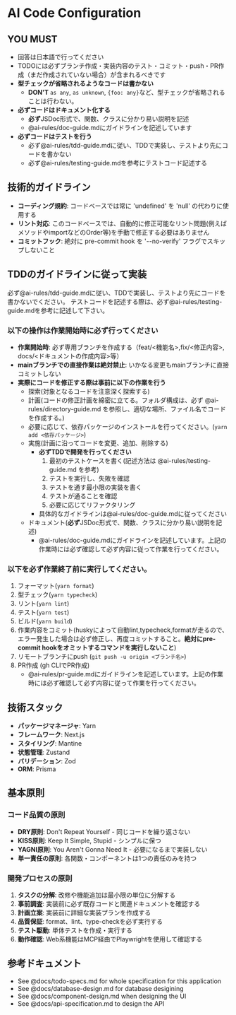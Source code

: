 # AI Code Configuration

## YOU MUST

- 回答は日本語で行ってください
- TODOには必ずブランチ作成・実装内容のテスト・コミット・push・PR作成（まだ作成されていない場合）が含まれるべきです
- **型チェックが省略されるようなコードは書かない**
  - **DON'T** `as any`, `as unknown`, `{foo: any}`など、型チェックが省略されることは行わない。
- **必ずコードはドキュメント化する**
  - **必ず**JSDoc形式で、関数、クラスに分かり易い説明を記述
  - @ai-rules/doc-guide.mdにガイドラインを記述しています
- **必ずコードはテストを行う**
  - 必ず@ai-rules/tdd-guide.mdに従い、TDDで実装し、テストより先にコードを書かない
  - 必ず@ai-rules/testing-guide.mdを参考にテストコード記述する

## 技術的ガイドライン

- **コーディング規約**: コードベースでは常に 'undefined' を 'null' の代わりに使用する
- **リント対応**: このコードベースでは、自動的に修正可能なリント問題(例えばメソッドやimportなどのOrder等)を手動で修正する必要はありません
- **コミットフック**: 絶対に pre-commit hook を '--no-verify' フラグでスキップしないこと

## TDDのガイドラインに従って実装

必ず@ai-rules/tdd-guide.mdに従い、TDDで実装し、テストより先にコードを書かないでください。
テストコードを記述する際は、必ず@ai-rules/testing-guide.mdを参考に記述して下さい。

### **以下の操作は作業開始時に必ず行ってください**

- **作業開始時**: 必ず専用ブランチを作成する（feat/<機能名>,fix/<修正内容>, docs/<ドキュメントの作成内容>等）
- **mainブランチでの直接作業は絶対禁止**: いかなる変更もmainブランチに直接コミットしない
- **実際にコードを修正する際は事前に以下の作業を行う**
  - 探索(対象となるコードを注意深く探索する)
  - 計画(コードの修正計画を綿密に立てる。フォルダ構成は、必ず @ai-rules/directory-guide.md を参照し、適切な場所、ファイル名でコードを作成する。)
  - 必要に応じて、依存パッケージのインストールを行ってください。(`yarn add <依存パッケージ>`)
  - 実施(計画に沿ってコードを変更、追加、削除する)
    - **必ずTDDで開発を行ってください**
      1. 最初のテストケースを書く(記述方法は @ai-rules/testing-guide.md を参考)
      2. テストを実行し、失敗を確認
      3. テストを通す最小限の実装を書く
      4. テストが通ることを確認
      5. 必要に応じてリファクタリング
    - 具体的なガイドラインは@ai-rules/doc-guide.mdに従ってください
  - ドキュメント(**必ず**JSDoc形式で、関数、クラスに分かり易い説明を記述)
    - @ai-rules/doc-guide.mdにガイドラインを記述しています。上記の作業時には必ず確認して必ず内容に従って作業を行ってください。

### **以下を必ず作業終了前に実行してください。**

1. フォーマット(`yarn format`)
2. 型チェック(`yarn typecheck`)
3. リント(`yarn lint`)
4. テスト(`yarn test`)
5. ビルド(`yarn build`)
6. 作業内容をコミット(huskyによって自動lint,typecheck,formatが走るので、エラー発生した場合は必ず修正し、再度コミットすること。**絶対にpre-commit hookをオミットするコマンドを実行しないこと**)
7. リモートブランチにpush (`git push -u origin <ブランチ名>`)
8. PR作成 (gh CLIでPR作成)
   - @ai-rules/pr-guide.mdにガイドラインを記述しています。上記の作業時には必ず確認して必ず内容に従って作業を行ってください。

## 技術スタック

- **パッケージマネージャ**: Yarn
- **フレームワーク**: Next.js
- **スタイリング**: Mantine
- **状態管理**: Zustand
- **バリデーション**: Zod
- **ORM**: Prisma

## 基本原則

### コード品質の原則

- **DRY原則**: Don't Repeat Yourself - 同じコードを繰り返さない
- **KISS原則**: Keep It Simple, Stupid - シンプルに保つ
- **YAGNI原則**: You Aren't Gonna Need It - 必要になるまで実装しない
- **単一責任の原則**: 各関数・コンポーネントは1つの責任のみを持つ

### 開発プロセスの原則

1. **タスクの分解**: 改修や機能追加は最小限の単位に分解する
2. **事前調査**: 実装前に必ず既存コードと関連ドキュメントを確認する
3. **計画立案**: 実装前に詳細な実装プランを作成する
4. **品質保証**: format、lint、type-checkを必ず実行する
5. **テスト駆動**: 単体テストを作成・実行する
6. **動作確認**: Web系機能はMCP経由でPlaywrightを使用して確認する

## 参考ドキュメント

- See @docs/todo-specs.md for whole specification for this application
- See @docs/database-design.md for database desigining
- See @docs/component-design.md when designing the UI
- See @docs/api-specification.md to design the API
